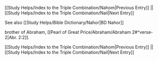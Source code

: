 [[Study Helps/Index to the Triple Combination/Nahom|Previous Entry]]  ||  [[Study Helps/Index to the Triple Combination/Nail|Next Entry]]

 See also [[Study Helps/Bible Dictionary/Nahor|BD Nahor]]

 brother of Abraham, [[Pearl of Great Price/Abraham/Abraham 2#^verse-2|Abr. 2:2]].

[[Study Helps/Index to the Triple Combination/Nahom|Previous Entry]]  ||  [[Study Helps/Index to the Triple Combination/Nail|Next Entry]]
